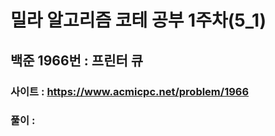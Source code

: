 # 밀라 알고리즘 코테 공부 1주차(5_1)

## 백준 1966번 : 프린터 큐

### 사이트 : https://www.acmicpc.net/problem/1966
### 풀이 : 